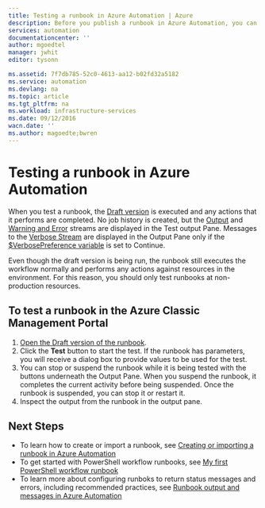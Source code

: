 ```yaml
---
title: Testing a runbook in Azure Automation | Azure
description: Before you publish a runbook in Azure Automation, you can test it to ensure that works as expected.  This article describes how to test a runbook and view its output.
services: automation
documentationcenter: ''
author: mgoedtel
manager: jwhit
editor: tysonn

ms.assetid: 7f7db785-52c0-4613-aa12-b02fd32a5182
ms.service: automation
ms.devlang: na
ms.topic: article
ms.tgt_pltfrm: na
ms.workload: infrastructure-services
ms.date: 09/12/2016
wacn.date: ''
ms.author: magoedte;bwren
---
```


# Testing a runbook in Azure Automation
When you test a runbook, the [Draft version](./automation-creating-importing-runbook.md#publishing-a-runbook) is executed and any actions that it performs are completed. No job history is created, but the [Output](./automation-runbook-output-and-messages.md#output-stream) and [Warning and Error](./automation-runbook-output-and-messages.md#message-streams) streams are displayed in the Test output Pane. Messages to the [Verbose Stream](./automation-runbook-output-and-messages.md#message-streams) are displayed in the Output Pane only if the [$VerbosePreference variable](./automation-runbook-output-and-messages.md#preference-variables) is set to Continue.

Even though the draft version is being run, the runbook still executes the workflow normally and performs any actions against resources in the environment. For this reason, you should only test runbooks at non-production resources.

## To test a runbook in the Azure Classic Management Portal
1. [Open the Draft version of the runbook](./automation-edit-textual-runbook.md#to-edit-a-runbook-with-the-azure-portal).
2. Click the **Test** button to start the test.  If the runbook has parameters, you will receive a dialog box to provide values to be used for the test.
3. You can stop or suspend the runbook while it is being tested with the buttons underneath the Output Pane. When you suspend the runbook, it completes the current activity before being suspended. Once the runbook is suspended, you can stop it or restart it.
7. Inspect the output from the runbook in the output pane.

## Next Steps
* To learn how to create or import a runbook, see [Creating or importing a runbook in Azure Automation](./automation-creating-importing-runbook.md)
* To get started with PowerShell workflow runbooks, see [My first PowerShell workflow runbook](./automation-first-runbook-textual.md)
* To learn more about configuring runboks to return status messages and errors, including recommended practices, see [Runbook output and messages in Azure Automation](./automation-runbook-output-and-messages.md)